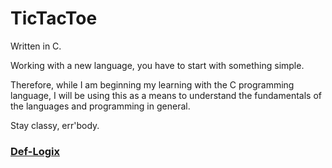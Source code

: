 # TicTacToe

Written in C.

Working with a new language, you have to start with something simple.

Therefore, while I am beginning my learning with the C programming language, I will be using this as a means to understand the fundamentals of the languages and programming in general.

Stay classy, err'body.

### [Def-Logix](http://www.def-logix.com)